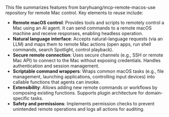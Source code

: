 This file summarizes features from baryhuang/mcp-remote-macos-use repository for remote Mac control. Key elements to reuse include:

- **Remote macOS control**: Provides tools and scripts to remotely control a Mac using an AI agent. It can send commands to a remote macOS machine and receive responses, enabling headless operation.
- **Natural language interface**: Accepts natural-language requests (via an LLM) and maps them to remote Mac actions (open apps, run shell commands, search Spotlight, control playback).
- **Secure remote connection**: Uses secure channels (e.g., SSH or remote Mac API) to connect to the Mac without exposing credentials. Handles authentication and session management.
- **Scriptable command wrappers**: Wraps common macOS tasks (e.g., file management, launching applications, controlling input devices) into callable functions that agents can invoke.
- **Extensibility**: Allows adding new remote commands or workflows by composing existing functions. Supports plugin architecture for domain-specific tasks.
- **Safety and permissions**: Implements permission checks to prevent unintended remote operations and logs all actions for auditing.
